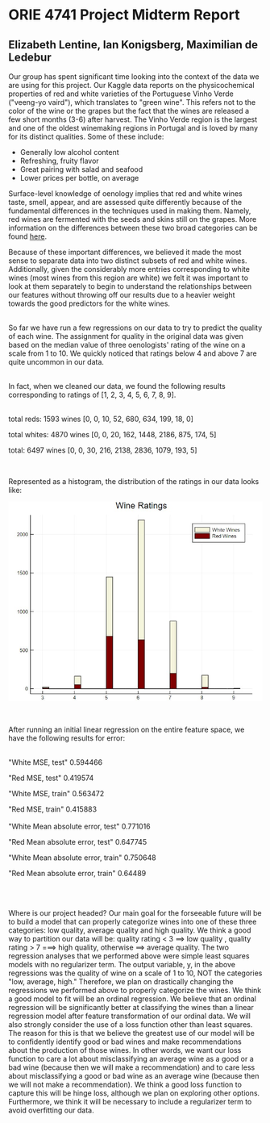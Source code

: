 # ORIE 4741 Project Midterm Report
## Elizabeth Lentine, Ian Konigsberg, Maximilian de Ledebur

Our group has spent significant time looking into the context of the data we are using for this project. Our Kaggle data reports on the physicochemical properties of red and white varieties of the Portuguese Vinho Verde ("veeng-yo vaird"), which translates to "green wine". This refers not to the color of the wine or the grapes but the fact that the wines are released a few short months (3-6) after harvest. The Vinho Verde region is the largest and one of the oldest winemaking regions in Portugal and is loved by many for its distinct qualities. Some of these include:


- Generally low alcohol content
- Refreshing, fruity flavor
- Great pairing with salad and seafood
- Lower prices per bottle, on average


Surface-level knowledge of oenology implies that red and white wines taste, smell, appear, and are assessed quite differently because of the fundamental differences in the techniques used in making them. Namely, red wines are fermented with the seeds and skins still on the grapes. More information on the differences between these two broad categories can be found [here](https://winefolly.com/tutorial/red-wine-vs-white-wine-the-real-differences/ ).

Because of these important differences, we believed it made the most sense to separate data into two distinct subsets of red and white wines. Additionally, given the considerably more entries corresponding to white wines (most wines from this region are white) we felt it was important to look at them separately to begin to understand the relationships between our features without throwing off our results due to a heavier weight towards the good predictors for the white wines.
<br><br>

So far we have run a few regressions on our data to try to predict the quality of each wine. The assignment for quality in the original data was given based on the median value of three oenologists' rating of the wine on a scale from 1 to 10. We quickly noticed that ratings below 4 and above 7 are quite uncommon in our data.
<br><br>

In fact, when we cleaned our data, we found the following results corresponding to ratings of [1, 2, 3, 4, 5, 6, 7, 8, 9]. 
<br><br>

total reds: 1593 wines [0, 0, 10, 52, 680, 634, 199, 18, 0]

total whites: 4870 wines [0, 0, 20, 162, 1448, 2186, 875, 174, 5]

total: 6497 wines [0, 0, 30, 216, 2138, 2836, 1079, 193, 5]

<br>

Represented as a histogram, the distribution of the ratings in our data looks like:

![](https://github.com/ell65/4741-mad333-isk8-ell65/blob/master/rwhist.jpg)

<br>

After running an initial linear regression on the entire feature space, we have the following results for error:
<br><br>

 "White MSE, test"          0.594466
 
 "Red MSE, test"            0.419574
 
 "White MSE, train"         0.563472
 
 "Red MSE, train"           0.415883
 <br><br>
 "White Mean absolute error, test"   0.771016
 
 "Red Mean absolute error, test"     0.647745
 
 "White Mean absolute error, train"  0.750648
 
 "Red Mean absolute error, train"    0.64489 
 
 <br><br>
 
Where is our project headed?
Our main goal for the forseeable future will be to build a model that can properly categorize wines into one of these three categories: low quality, average quality and high quality. We think a good way to partition our data will be:
quality rating < 3 ==> low quality , quality rating > 7 ===> high quality, otherwise ==> average quality.
The two regression analyses that we performed above were simple least squares models with no regularizer term. The output variable, y, in the above regressions was the quality of wine on a scale of 1 to 10, NOT the categories "low, average, high." Therefore, we plan on drastically changing the regressions we performed above to properly categorize the wines. We think a good model to fit will be an ordinal regression. We believe that an ordinal regression will be significantly better at classifying the wines than a linear regression model after feature transformation of our ordinal data. 
We will also strongly consider the use of a loss function other than least squares. The reason for this is that we believe the greatest use of our model will be to confidently identify good or bad wines and make recommendations about the production of those wines. In other words, we want our loss function to care a lot about misclassifying an average wine as a good or a bad wine (because then we will make a recommendation) and to care less about misclassifying a good or bad wine as an average wine (because then we will not make a recommendation). We think a good loss function to capture this will be hinge loss, although we plan on exploring other options. Furthermore, we think it will be necessary to include a regularizer term to avoid overfitting our data. 
